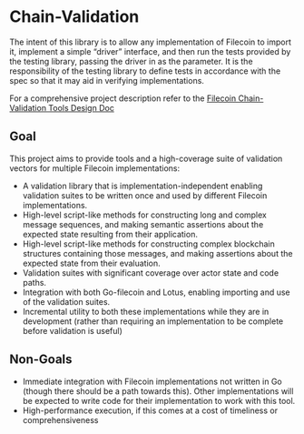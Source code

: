 # Chain-Validation
The intent of this library is to allow any implementation of Filecoin to import it, implement a simple “driver” interface, and then run the tests provided by the testing library, passing the driver in as the parameter. It is the responsibility of the testing library to define tests in accordance with the spec so that it may aid in verifying implementations.

For a comprehensive project description refer to the [Filecoin Chain-Validation Tools Design Doc](https://docs.google.com/document/d/1o0ODvpKdWsYMK_KmK-j-uPxYei6CZAZ4n_3ilQJPn4A/edit#)
## Goal
This project aims to provide tools and a high-coverage suite of validation vectors for multiple Filecoin implementations:
- A validation library that is implementation-independent enabling validation suites to be written once and used by different Filecoin implementations.
- High-level script-like methods for constructing long and complex message sequences, and making semantic assertions about the expected state resulting from their application.
- High-level script-like methods for constructing complex blockchain structures containing those messages, and making assertions about the expected state from their evaluation.
- Validation suites with significant coverage over actor state and code paths.
- Integration with both Go-filecoin and Lotus, enabling importing and use of the validation suites.
- Incremental utility to both these implementations while they are in development (rather than requiring an implementation to be complete before validation is useful)

## Non-Goals
- Immediate integration with Filecoin implementations not written in Go (though there should be a path towards this). Other implementations will be expected to write code for their implementation to work with this tool.
- High-performance execution, if this comes at a cost of timeliness or comprehensiveness
